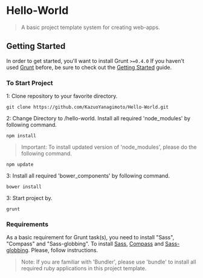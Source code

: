 # Hello-World
> A basic project template system for creating web-apps.

## Getting Started
In order to get started, you'll want to install Grunt `>=0.4.0`
If you haven't used [Grunt](http://gruntjs.com/) before, be sure to check out the [Getting Started](http://gruntjs.com/getting-started) guide.

### To Start Project
1: Clone repository to your favorite directory.

```shell
git clone https://github.com/KazuoYanagimoto/Hello-World.git
```

2: Change Directory to /hello-world. Install all required 'node_modules' by following command.

```shell
npm install
```

> Important: To install updated version of 'node_modules', please do the following command.

```shell
npm update
```

3: Install all required 'bower_components' by following command.

```shell
bower install
```

3: Start project by.

```shell
grunt
```

### Requirements
As a basic requirement for Grunt task(s), you need to install "Sass", "Compass" and "Sass-globbing".
To install [Sass](http://sass-lang.com/install), [Compass](http://compass-style.org/install/) and [Sass-globbing](https://github.com/chriseppstein/sass-globbing/blob/master/README.markdown). Please, follow instructions.  
> Note: If you are familiar with 'Bundler', please use 'bundle' to install all required ruby applications in this project template.
